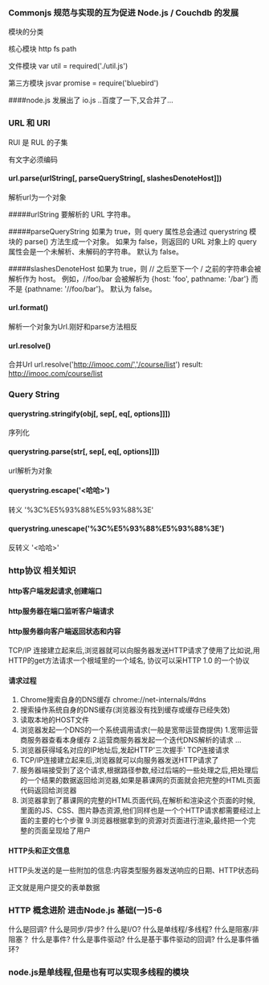 ### Commonjs 规范与实现的互为促进 Node.js / Couchdb 的发展

模块的分类

  核心模块
    http fs path

  文件模块
    var util = required('./util.js')

  第三方模块
	jsvar promise = require('bluebird')

####node.js 发展出了 io.js ..百度了一下,又合并了...


### URL 和 URI
  RUI 是 RUL 的子集
  
  有文字必须编码

#### url.parse(urlString[, parseQueryString[, slashesDenoteHost]])
  解析url为一个对象

#####urlString <string> 要解析的 URL 字符串。

#####parseQueryString <boolean> 如果为 true，则 query 属性总会通过 querystring 模块的 parse() 方法生成一个对象。 如果为 false，则返回的 URL 对象上的 query 属性会是一个未解析、未解码的字符串。 默认为 false。

#####slashesDenoteHost <boolean> 如果为 true，则 // 之后至下一个 / 之前的字符串会被解析作为 host。 例如，//foo/bar 会被解析为 {host: 'foo', pathname: '/bar'} 而不是 {pathname: '//foo/bar'}。 默认为 false。

#### url.format()
  解析一个对象为Url.刚好和parse方法相反

#### url.resolve()
  合并Url
    url.resolve('http://imooc.com/','/course/list') 
    result: http://imooc.com/course/list
  

### Query String

#### querystring.stringify(obj[, sep[, eq[, options]]])
  序列化

#### querystring.parse(str[, sep[, eq[, options]]])
  url解析为对象

#### querystring.escape('<哈哈>')
  转义 '%3C%E5%93%88%E5%93%88%3E'

#### querystring.unescape('%3C%E5%93%88%E5%93%88%3E')
  反转义 '<哈哈>'
    

### http协议 相关知识

#### http客户端发起请求,创建端口

#### http服务器在端口监听客户端请求

#### http服务器向客户端返回状态和内容
  TCP/IP 连接建立起来后,浏览器就可以向服务器发送HTTP请求了使用了比如说,用HTTP的get方法请求一个根域里的一个域名, 协议可以采HTTP 1.0 的一个协议

#### 请求过程
  1. Chrome搜索自身的DNS缓存
    chrome://net-internals/#dns
  2. 搜索操作系统自身的DNS缓存(浏览器没有找到缓存或缓存已经失效)
  3. 读取本地的HOST文件
  4. 浏览器发起一个DNS的一个系统调用请求(一般是宽带运营商提供)
    1.宽带运营商服务器查看本身缓存
    2.运营商服务器发起一个迭代DNS解析的请求
    ...
  5. 浏览器获得域名对应的IP地址后,发起HTTP'三次握手'
    TCP连接请求
  6. TCP/IP连接建立起来后,浏览器就可以向服务器发送HTTP请求了
  7. 服务器端接受到了这个请求,根据路径参数,经过后端的一些处理之后,把处理后的一个结果的数据返回给浏览器,如果是慕课网的页面就会把完整的HTML页面代码返回给浏览器
  8. 浏览器拿到了慕课网的完整的HTML页面代码,在解析和渲染这个页面的时候,里面的JS、CSS、图片静态资源,他们同样也是一个个HTTP请求都需要经过上面的主要的七个步骤
  9.浏览器根据拿到的资源对页面进行渲染,最终把一个完整的页面呈现给了用户

#### HTTP头和正文信息
  HTTP头发送的是一些附加的信息:内容类型服务器发送响应的日期、HTTP状态码

  正文就是用户提交的表单数据

### HTTP 概念进阶  进击Node.js 基础(一)5-6
  什么是回调?
  什么是同步/异步?
  什么是I/O?
  什么是单线程/多线程?
  什么是阻塞/非阻塞？
  什么是事件?
  什么是事件驱动?
  什么是基于事件驱动的回调?
  什么是事件循环?

### node.js是单线程,但是也有可以实现多线程的模块 
